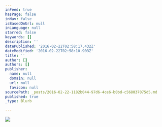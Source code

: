 ```yaml
---
inFeed: true
hasPage: false
inNav: false
isBasedOnUrl: null
inLanguage: null
starred: false
keywords: []
description: ''
datePublished: '2016-02-22T02:58:17.432Z'
dateModified: '2016-02-22T02:58:10.903Z'
title: ''
author: []
authors: []
publisher:
  name: null
  domain: null
  url: null
  favicon: null
sourcePath: _posts/2016-02-22-1182b044-97d6-4ce6-b0bd-c568037075d5.md
published: true
_type: Blurb

---
```

![](https://the-grid-user-content.s3-us-west-2.amazonaws.com/d79ffede-173f-4595-8e78-d7849e0fcdce.jpg)